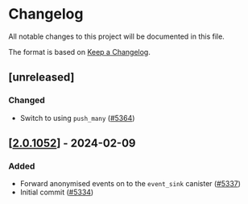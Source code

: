 # Changelog
All notable changes to this project will be documented in this file.

The format is based on [Keep a Changelog](https://keepachangelog.com/en/1.0.0/).

## [unreleased]

### Changed

- Switch to using `push_many` ([#5364](https://github.com/open-chat-labs/open-chat/pull/5364))

## [[2.0.1052](https://github.com/open-chat-labs/open-chat/releases/tag/v2.0.1052-event_relay)] - 2024-02-09

### Added

- Forward anonymised events on to the `event_sink` canister ([#5337](https://github.com/open-chat-labs/open-chat/pull/5337))
- Initial commit ([#5334](https://github.com/open-chat-labs/open-chat/pull/5334))
